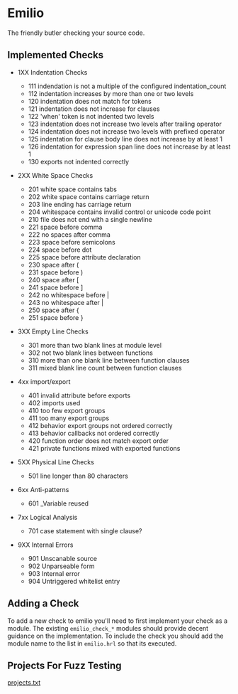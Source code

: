 Emilio
===

The friendly butler checking your source code.

Implemented Checks
---

* 1XX Indentation Checks
    * 111 indendation is not a multiple of the configured indentation_count
    * 112 indentation increases by more than one or two levels
    * 120 indentation does not match for tokens
    * 121 indentation does not increase for clauses
    * 122 'when' token is not indented two levels
    * 123 indentation does not increase two levels after trailing operator
    * 124 indentation does not increase two levels with prefixed operator
    * 125 indentation for clause body line does not increase by at least 1
    * 126 indentation for expression span line does not increase by at least 1
    * 130 exports not indented correctly

* 2XX White Space Checks
    * 201 white space contains tabs
    * 202 white space contains carriage return
    * 203 line ending has carriage return
    * 204 whitespace contains invalid control or unicode code point
    * 210 file does not end with a single newline
    * 221 space before comma
    * 222 no spaces after comma
    * 223 space before semicolons
    * 224 space before dot
    * 225 space before attribute declaration
    * 230 space after (
    * 231 space before )
    * 240 space after [
    * 241 space before ]
    * 242 no whitespace before |
    * 243 no whitespace after |
    * 250 space after {
    * 251 space before }

* 3XX Empty Line Checks
    * 301 more than two blank lines at module level
    * 302 not two blank lines between functions
    * 310 more than one blank line between function clauses
    * 311 mixed blank line count between function clauses

* 4xx import/export
    * 401 invalid attribute before exports
    * 402 imports used
    * 410 too few export groups
    * 411 too many export groups
    * 412 behavior export groups not ordered correctly
    * 413 behavior callbacks not ordered correctly
    * 420 function order does not match export order
    * 421 private functions mixed with exported functions

* 5XX Physical Line Checks
    * 501 line longer than 80 characters

* 6xx Anti-patterns
    * 601 _Variable reused

* 7xx Logical Analysis
    * 701 case statement with single clause?

* 9XX Internal Errors
    * 901 Unscanable source
    * 902 Unparseable form
    * 903 Internal error
    * 904 Untriggered whitelist entry


Adding a Check
---

To add a new check to emilio you'll need to first implement your check
as a module. The existing `emilio_check_*` modules should provide
decent guidance on the implementation. To include the check you should
add the module name to the list in `emilio.hrl` so that its executed.


Projects For Fuzz Testing
---

[projects.txt](test/projects.txt)
